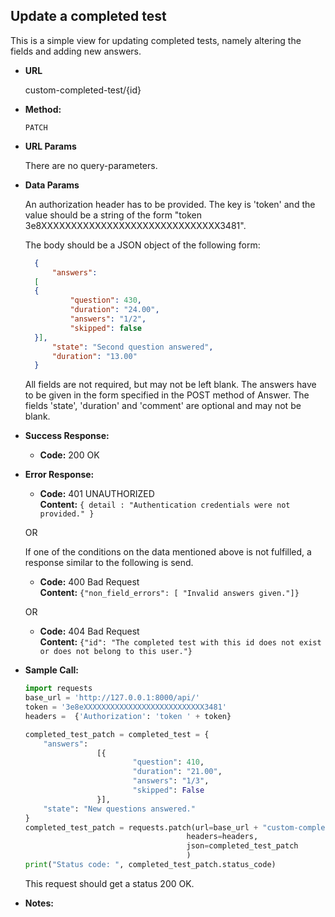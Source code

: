 **Update a completed test**
----
  This is a simple view for updating completed tests, namely altering the fields and adding new answers.
  
* **URL**

  custom-completed-test/{id}

* **Method:**

  `PATCH` 
  
*  **URL Params**

    There are no query-parameters. 
  
  
* **Data Params**

    An authorization header has to be provided. The key is 'token' 
    and the value should be a string of the form "token 3e8XXXXXXXXXXXXXXXXXXXXXXXXXXXXXX3481". 
    
    The body should be a JSON object of the following form: <br>
    
    ```json
      {
          "answers": 
      [
      {
              "question": 430,
              "duration": "24.00",
              "answers": "1/2",
              "skipped": false
      }],
          "state": "Second question answered",
          "duration": "13.00"
      }

    ```
    
    All fields are not required, but may not be left blank. The answers have to be given in the form specified in the 
    POST method of Answer. The fields 'state', 'duration' and 'comment' are optional and may not be blank. 
    
* **Success Response:**

  * **Code:** 200 OK <br />
    
* **Error Response:**

  * **Code:** 401 UNAUTHORIZED <br />
    **Content:** `{ detail : "Authentication credentials were not provided." }`

  OR
    
  If one of the conditions on the data mentioned above is not fulfilled, a response similar to the following is send. 
  * **Code:** 400 Bad Request <br />
    **Content:** `{"non_field_errors": [ "Invalid answers given."]}`
                 
  OR
    
  * **Code:** 404 Bad Request <br />
    **Content:** `{"id": "The completed test with this id does not exist or does not belong to this user."}`

    
* **Sample Call:**

   ```python
   import requests
   base_url = 'http://127.0.0.1:8000/api/'
   token = '3e8eXXXXXXXXXXXXXXXXXXXXXXXXXXX3481'
   headers =  {'Authorization': 'token ' + token}
 
   completed_test_patch = completed_test = {
       "answers": 
                   [{
                           "question": 410,
                           "duration": "21.00",
                           "answers": "1/3",
                           "skipped": False
                   }],
       "state": "New questions answered."
   }
   completed_test_patch = requests.patch(url=base_url + "custom-completed-test/124/",
                                       headers=headers,
                                       json=completed_test_patch
                                       )
   print("Status code: ", completed_test_patch.status_code)
  ``` 
     
  This request should get a status 200 OK.
    
* **Notes:**

